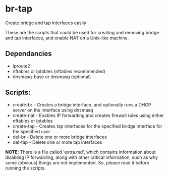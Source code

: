 # br-tap

Create bridge and tap interfaces easily

These are the scripts that could be used for creating and removing bridge and
tap interfaces, and enable NAT on a Unix-like machine.

## Dependancies

- iproute2
- nftables or iptables (nftables recommended)
- dnsmasq-base or dnsmasq (optional)

## Scripts:

- create-br - Creates a bridge interface, and optionally runs a DHCP server on
  the interface using dnsmasq
- create-nat - Enables IP forwarding and creates firewall rules using either
  nftables or iptables
- create-tap - Creates tap interfaces for the specified bridge interface for
  the specified user
- del-br - Delete one or more bridge interfaces
- del-tap - Delete one or mote tap interfaces

**NOTE**: There is a file called 'extra.md', which contains information about
disabling IP forwarding, along with other critical information, such as why
some (obvious) things are not implemented. So, please read it before running
the scripts.
